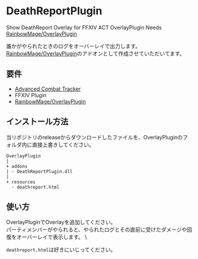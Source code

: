 # DeathReportPlugin

Show DeathReport Overlay for FFXIV ACT OverlayPlugin
Needs [RainbowMage/OverlayPlugin](https://github.com/RainbowMage/OverlayPlugin)

誰かがやられたときのログをオーバーレイで出力します。\
[RainbowMage/OverlayPlugin](https://github.com/RainbowMage/OverlayPlugin)のアドオンとして作成させていただいてます。

## 要件

* [Advanced Combat Tracker](https://advancedcombattracker.com/)
* FFXIV Plugin
* [RainbowMage/OverlayPlugin](https://github.com/RainbowMage/OverlayPlugin)

## インストール方法

当リポジトリのreleaseからダウンロードしたファイルを、OverlayPluginのフォルダ内に直接上書きしてください。

```
OverlayPlugin
|
+ addons
| - DeathReportPlugin.dll
|
+ resources
  - deathreport.html
```

## 使い方

OverlayPluginでOverlayを追加してください。 \
パーティメンバーがやられると、やられたログとその直前に受けたダメージや回復をオーバーレイで表示します。 \

`deathreport.html`は好きにいじってください。
